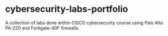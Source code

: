# cybersecurity-labs-portfolio
A collection of labs done within CISCO cybersecurity course using Palo Alto PA-220 and Fortigate-40F firewalls.
